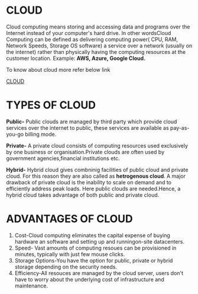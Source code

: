 
# CLOUD
Cloud computing means storing and accessing data and programs over the Internet instead of your computer's 
hard drive. In other wordsCloud Computing can be defined as delivering computing power( CPU, RAM, Network Speeds, Storage OS software) 
a service over a network (usually on the internet) rather than physically having the computing resources at the customer location. 
Example: **AWS, Azure, Google Cloud.**

To know about cloud more refer below link

[CLOUD](https://www.conceptdraw.com/How-To-Guide/picture/cloud-computing-architecture-diagrams/Computer-Networks-Cloud-Computing-Diagrams-Cloud-Computing.png)

# TYPES OF CLOUD
**Public-** Public clouds are managed by third party which provide cloud services over the internet to public, these services are available
as pay-as-you-go billing mode.

**Private-** A private cloud consists of computing resources used exclusively by one business or organisation.Private clouds are 
often used by government agencies,financial institutions etc.

**Hybrid-** Hybrid cloud gives combninig facilities of public cloud and private cloud. For this reason they are also called as 
**hetrogenous cloud**. A major drawback of private cloud is the inability to scale on demand and to efficiently address peak loads. 
Here public clouds are needed.Hence, a hybrid cloud takes advantage of both public and private cloud.

# ADVANTAGES OF CLOUD
1. Cost-Cloud computing eliminates the capital expense of buying hardware an software and setting up and runningon-site datacenters. 
2. Speed- Vast amounts of computing resoues can be provisioned in minutes, typically with just few mouse clicks. 
3. Storage Options-You have the option for public, private or hybrid storage depending on the security needs. 
4. Efficiency-All resouces are managed by the cloud server, users don't have to worry about the underlying cost of infrastructure 
and maintenance.
